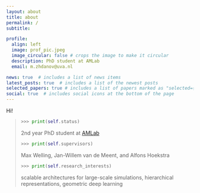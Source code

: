 ```yaml
---
layout: about
title: about
permalink: /
subtitle:

profile:
  align: left
  image: prof_pic.jpeg
  image_circular: false # crops the image to make it circular
  description: PhD student at AMLab
  email: m.zhdanov@uva.nl

news: true  # includes a list of news items
latest_posts: true  # includes a list of the newest posts
selected_papers: true # includes a list of papers marked as "selected={true}"
social: true  # includes social icons at the bottom of the page
---
```


Hi!

> ```python
> >>> print(self.status)
> ```
>2nd year PhD student at [AMLab](http://amlab.science.uva.nl/)
> ```python
> >>> print(self.supervisors)
> ```
>Max Welling, Jan-Willem van de Meent, and Alfons Hoekstra
> ```python
> >>> print(self.research_interests)
> ```
>scalable architectures for large-scale simulations, hierarchical representations, geometric deep learning
